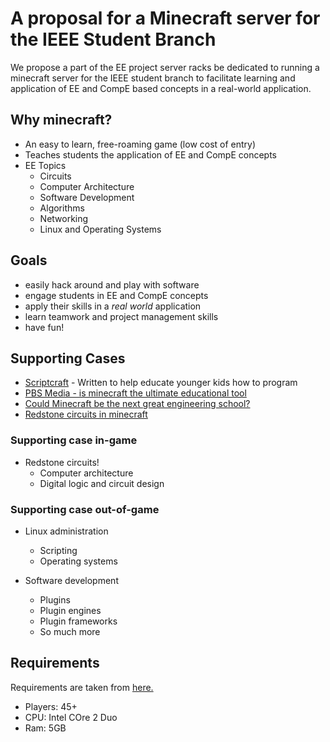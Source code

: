 # A proposal for a Minecraft server for the IEEE Student Branch

We propose a part of the EE project server racks be dedicated to 
running a minecraft server for the IEEE student branch to facilitate 
learning and application of EE and CompE based concepts in a 
real-world application.

## Why minecraft?
   
* An easy to learn, free-roaming game (low cost of entry)
* Teaches students the application of EE and CompE concepts
* EE Topics
    * Circuits 
    * Computer Architecture
    * Software Development 
    * Algorithms
    * Networking
    * Linux and Operating Systems 

## Goals

* easily hack around and play with software
* engage students in EE and CompE concepts
* apply their skills in a _real world_ application
* learn teamwork and project management skills
* have fun!

## Supporting Cases

* [Scriptcraft](http://scriptcraftjs.org/) - Written to help educate 
younger kids how to program
* [PBS Media - is minecraft the ultimate educational tool](http://www.pbslearningmedia.org/resource/1e91b1aa-ae38-4877-b91e-c91da7b8d573/is-minecraft-the-ultimate-educational-tool/)
* [Could Minecraft be the next great engineering school?](http://qz.com/32868/could-minecraft-be-the-next-great-engineering-school/)
* [Redstone circuits in minecraft](http://www.dummies.com/how-to/content/engineering-with-redstone-in-minecraft.html)


### Supporting case in-game 

* Redstone circuits!
    * Computer architecture 
    * Digital logic and circuit design

### Supporting case out-of-game

* Linux administration
    * Scripting
    * Operating systems

* Software development
    * Plugins
    * Plugin engines
    * Plugin frameworks
    * So much more


## Requirements

Requirements are taken from [here.](http://minecraft.gamepedia.com/Server/Requirements/Dedicated)

* Players: 45+
* CPU: Intel COre 2 Duo 
* Ram: 5GB 



